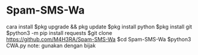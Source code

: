 # Spam-SMS-Wa
cara install
$pkg upgrade && pkg update
$pkg install python
$pkg install git 
$python3 -m pip install requests
$git clone https://github.com/M4H3RA/Spam-SMS-Wa
$cd Spam-SMS-Wa
$python3 CWA.py
note: gunakan dengan bijak 
